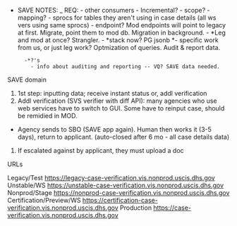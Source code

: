 - SAVE NOTES:
        _ REQ:
          - other consumers
        - Incremental?
        - scope?
            - mapping? - sprocs for tables they aren't using in case details (all ws vers using same sprocs)
            - endpoint? Mod endpoints will point to legacy at first. Migrate, point them to mod db. Migration in background.
            - *Leg and mod at once? Strangler.
        - *stack now? PG jsonb
        *- specific work from us, or just leg work? Optmization of queries. Audit & report data.
        
        -*?'s
          - info about auditing and reporting -- VQ? SAVE data needed.


SAVE domain

1. 1st step: inputting data; receive instant status or, addl verification
1. Addl verification (SVS verifier with diff API): many agencies who use web services have to switch to GUI. Some have to reinput case, should be remidied in MOD.
  - Agency sends to SBO (SAVE app again). Human then works it (3-5 days), return to applicant. (auto-closed after 6 mo - all case details data)
1. If escalated against by applicant, they must upload a doc


URLs

Legacy/Test	https://legacy-case-verification.vis.nonprod.uscis.dhs.gov
Unstable/WS	https://unstable-case-verification.vis.nonprod.uscis.dhs.gov
Nonprod/Stage	https://nonprod-case-verification.vis.nonprod.uscis.dhs.gov
Certification/Preview/WS	https://certification-case-verification.vis.nonprod.uscis.dhs.gov
Production	https://case-verification.vis.nonprod.uscis.dhs.gov